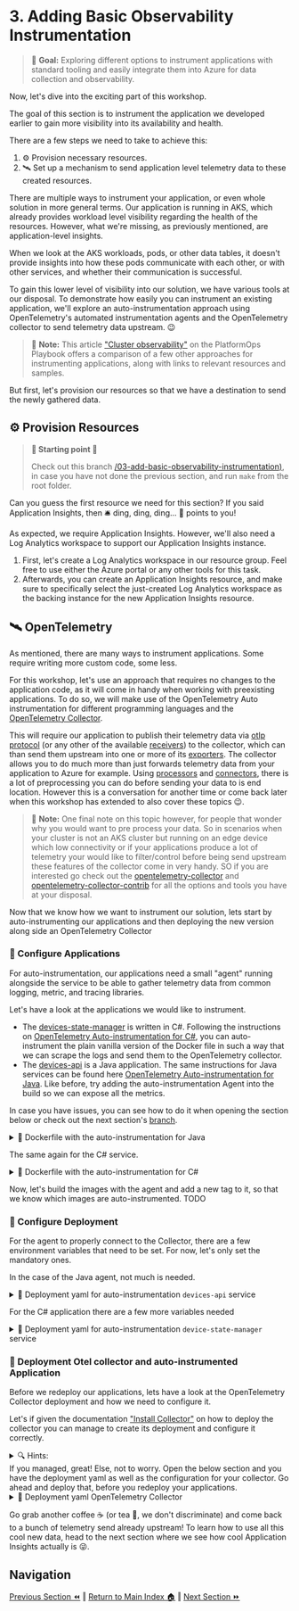 # 3. Adding Basic Observability Instrumentation

>🎯 **Goal:** Exploring different options to instrument applications with standard tooling and easily integrate them into Azure for data collection and observability.

Now, let's dive into the exciting part of this workshop.

The goal of this section is to instrument the application we developed earlier to gain more visibility into its availability and health.

There are a few steps we need to take to achieve this:

1. ⚙️ Provision necessary resources.
2. 🛰️ Set up a mechanism to send application level telemetry data to these created resources.

There are multiple ways to instrument your application, or even whole solution in more general terms.
Our application is running in AKS, which already provides workload level visibility regarding the health of the resources. However, what we're missing, as previously mentioned, are application-level insights.

When we look at the AKS workloads, pods, or other data tables, it doesn't provide insights into how these pods communicate with each other, or with other services, and whether their communication is successful.

To gain this lower level of visibility into our solution, we have various tools at our disposal. To demonstrate how easily you can instrument an existing application, we'll explore an auto-instrumentation approach using OpenTelemetry's automated instrumentation agents and the OpenTelemetry collector to send telemetry data upstream. 😉

> 📝 **Note:**  This article ["Cluster observability"](https://internal.playbook.microsoft.com/code-with-platformops/capabilities/observability/k8s-observability/?h=instrumentation+based#individual-instrumentation-based-approaches) on the PlatformOps Playbook offers a comparison of a few other  approaches for instrumenting applications, along with links to relevant resources and samples.

But first, let's provision our resources so that we have a destination to send the newly gathered data.

## ⚙️ Provision Resources

> **📌 Starting point 📌**
>
> Check out this branch [/03-add-basic-observability-instrumentation)](https://github.com/observability-lab-cse/observability-lab/tree/section/03-add-basic-observability-instrumentation), in case you have not done the previous section, and run `make` from the root folder.

Can you guess the first resource we need for this section? If you said Application Insights, then 🛎️ ding, ding, ding... 💯 points to you!

As expected, we require Application Insights. However, we'll also need a Log Analytics workspace to support our Application Insights instance.

1. First, let's create a Log Analytics workspace in our resource group. Feel free to use either the Azure portal or any other tools for this task.
1. Afterwards, you can create an Application Insights resource, and make sure to specifically select the just-created Log Analytics workspace as the backing instance for the new Application Insights resource.

## 🛰️ OpenTelemetry

As mentioned, there are many ways to instrument applications. Some require writing more custom code, some less.

For this workshop, let's use an approach that requires no changes to the application code, as it will come in handy when working with preexisting applications.
To do so, we will make use of the OpenTelemetry Auto instrumentation for different programming languages and the [OpenTelemetry Collector](https://opentelemetry.io/docs/collector/).

This will require our application to publish their telemetry data via [otlp protocol](https://opentelemetry.io/docs/specs/otel/protocol/) (or any other of the available [receivers](https://opentelemetry.io/docs/collector/configuration/#receivers)) to the collector, which can than send them upstream into one or more of its [exporters](https://opentelemetry.io/docs/collector/configuration/#exporters). The collector allows you to do much more than just forwards telemetry data from your application to Azure for example. Using [processors](https://opentelemetry.io/docs/collector/configuration/#processors) and [connectors](https://opentelemetry.io/docs/collector/configuration/#connectors), there is a lot of preprocessing you can do before sending your data to is end location.
However this is a conversation for another time or come back later when this workshop has extended to also cover these topics 😉.

> 📝 **Note:** One final note on this topic however, for people that wonder why you would want to pre process your data. So in scenarios when your cluster is not an AKS cluster but running on an edge device which low connectivity or if your applications produce a lot of telemetry your would like to filter/control before being send upstream these features of the collector come in very handy. SO if you are interested go check out the [opentelemetry-collector](https://github.com/open-telemetry/opentelemetry-collector/tree/main) and [opentelemetry-collector-contrib](https://github.com/open-telemetry/opentelemetry-collector-contrib/tree/main) for all the options and tools you have at your disposal.

Now that we know how we want to instrument our solution, lets start by auto-instrumenting our applications and then deploying the new version along side an OpenTelemetry Collector

### 📱 Configure Applications

For auto-instrumentation, our applications need a small "agent" running alongside the service to be able to gather telemetry data from common logging, metric, and tracing libraries.

Let's have a look at the applications we would like to instrument.

- The [devices-state-manager](https://github.com/observability-lab-cse/observability-lab/tree/section/03-add-basic-observability-instrumentation/sample-application/devices-state-manager) is written in C#. Following the instructions on [OpenTelemetry Auto-instrumentation for C#](https://opentelemetry.io/docs/instrumentation/net/automatic/), you can auto-instrument the plain vanilla version of the Docker file in such a way that we can scrape the logs and send them to the OpenTelemetry collector.
- The [devices-api](https://github.com/observability-lab-cse/observability-lab/tree/section/03-add-basic-observability-instrumentation/sample-application/devices-api) is a Java application. The same instructions for Java services can be found here [OpenTelemetry Auto-instrumentation for Java](https://github.com/open-telemetry/opentelemetry-java-instrumentation). Like before, try adding the auto-instrumentation Agent into the build so we can expose all the metrics.

In case you have issues, you can see how to do it when opening the section below or check out the next section's [branch](TODO).

<details markdown="1">
<summary> 🔦 Dockerfile with the auto-instrumentation for Java</summary>

```Docker
FROM eclipse-temurin:17

RUN mkdir /app
COPY . /app
WORKDIR /app

# Download opentelemetry-javaagent.jar
RUN curl -L -O https://github.com/open-telemetry/opentelemetry-java-instrumentation/releases/latest/download/opentelemetry-javaagent.jar

RUN ./gradlew build

ENTRYPOINT ["java", "-javaagent:opentelemetry-javaagent.jar", "-jar","build/libs/devices-api.jar"]
```

</details>

The same again for the C# service.

<details markdown="1">
<summary>🔦 Dockerfile with the auto-instrumentation for C#</summary>

```Docker
FROM mcr.microsoft.com/dotnet/sdk:6.0 AS build
WORKDIR /src
COPY ["DeviceManager.csproj", "."]
RUN dotnet restore "./DeviceManager.csproj"
COPY . .
WORKDIR "/src/."
RUN dotnet build "DeviceManager.csproj" -c Release -o /app/build

FROM build AS publish
RUN dotnet publish "DeviceManager.csproj" -c Release -o /app/publish /p:UseAppHost=false

FROM base AS final
WORKDIR /app
COPY --from=publish /app/publish .

ARG OTEL_VERSION=1.0.0-rc.2
ADD https://github.com/open-telemetry/opentelemetry-dotnet-instrumentation/releases/download/v${OTEL_VERSION}/otel-dotnet-auto-install.sh otel-dotnet-auto-install.sh
RUN apt-get update && apt-get install -y unzip && apt-get install -y curl && \
    OTEL_DOTNET_AUTO_HOME="/otel-dotnet-auto" sh otel-dotnet-auto-install.sh

ENTRYPOINT ["dotnet", "DeviceManager.dll"]
```

</details>

Now, let's build the images with the agent and add a new tag to it, so that we know which images are auto-instrumented. TODO

### 🐳 Configure Deployment

For the agent to properly connect to the Collector, there are a few environment variables that need to be set. For now, let's only set the mandatory ones.

In the case of the Java agent, not much is needed.

<details markdown="1">
<summary>🔦 Deployment yaml for auto-instrumentation <code>devices-api</code> service</summary>

TODO: There are two new variables `OTEL_EXPORTER_OTLP_ENDPOINT` and `OTEL_LOGS_EXPORTER`.

```yaml
kind: Deployment
apiVersion: apps/v1

metadata:
  name: devices-api

spec:
  replicas: 1
  selector:
    matchLabels:
      app: devices-api
  template:
    metadata:
      labels:
        app: devices-api
    spec:
      containers:
        - name: devices-api
          image: acr${project-name}.azurecr.io/devices-api:latest TODO: Tags
          imagePullPolicy: Always
          ports:
            - containerPort: 8080
          resources:
            requests:
              cpu: 50m
              memory: 128Mi
            limits:
              cpu: 150m
              memory: 512Mi
          volumeMounts:
            - name: secrets-store-inline
              mountPath: "/mnt/secrets-store"
              readOnly: true
          env:
            - name: OTEL_EXPORTER_OTLP_ENDPOINT
              value: "http://opentelemetrycollector:4317"
            - name: OTEL_LOGS_EXPORTER
              value: otlp
            - name: OTEL_SERVICE_NAME
              valueFrom:
                fieldRef:
                  apiVersion: v1
                  fieldPath: metadata.labels['app']
            - name: AZURE_COSMOS_DB_URI
              valueFrom:
                secretKeyRef:
                  name: devices-api-secrets
                  key: CosmosDBEndpoint
            - name: AZURE_COSMOS_DB_KEY
              valueFrom:
                secretKeyRef:
                  name: devices-api-secrets
                  key: CosmosDBKey
            - name: AZURE_COSMOS_DB_NAME
              valueFrom:
                secretKeyRef:
                  name: devices-api-secrets
                  key: CosmosDBName
          readinessProbe:
            httpGet:
              path: /health
              port: 8080
            periodSeconds: 20
            initialDelaySeconds: 20
            failureThreshold: 15
      volumes:
        - name: secrets-store-inline
          csi:
            driver: secrets-store.csi.k8s.io
            readOnly: true
            volumeAttributes:
              secretProviderClass: "kvprovider"
```

</details>

For the C# application there are a few more variables needed

<details markdown="1">
<summary>🔦 Deployment yaml for auto-instrumentation <code>device-state-manager</code> service</summary>

TBD

```yaml
kind: Deployment
apiVersion: apps/v1

metadata:
  name: device-manager

spec:
  replicas: 1
  selector:
    matchLabels:
      app: device-manager
  template:
    metadata:
      labels:
        app: device-manager
    spec:
      containers:
        - name: device-manager
          image: acr${project-name}.azurecr.io/device-manager:latest TODO: Tags
          imagePullPolicy: Always
          ports:
            - containerPort: 8090
          resources:
            requests:
              cpu: 50m
              memory: 128Mi
            limits:
              cpu: 150m
              memory: 512Mi
          env:
            - name: OTEL_EXPORTER_OTLP_ENDPOINT
              value: "http://opentelemetrycollector:4318"
            - name: CORECLR_ENABLE_PROFILING
              value: "1"
            - name: CORECLR_PROFILER
              value: "{918728DD-259F-4A6A-AC2B-B85E1B658318}"
            - name: CORECLR_PROFILER_PATH
              value: "/otel-dotnet-auto/linux-x64/OpenTelemetry.AutoInstrumentation.Native.so"
            - name: DOTNET_ADDITIONAL_DEPS
              value: "/otel-dotnet-auto/AdditionalDeps"
            - name: DOTNET_SHARED_STORE
              value: "/otel-dotnet-auto/store"
            - name: DOTNET_STARTUP_HOOKS
              value: "/otel-dotnet-auto/net/OpenTelemetry.AutoInstrumentation.StartupHook.dll"
            - name: OTEL_DOTNET_AUTO_HOME
              value: "/otel-dotnet-auto"
            - name: OTEL_SERVICE_NAME
              valueFrom:
                fieldRef:
                  apiVersion: v1
                  fieldPath: metadata.labels['app']
            - name: EVENT_HUB_CONNECTION_STRING
              value: EVENT_HUB_LISTEN_POLICY_CONNECTION_STRING_PLACEHOLDER
            - name: EVENT_HUB_NAME
              value: EVENT_HUB_NAME_PLACEHOLDER
            - name: STORAGE_CONNECTION_STRING
              value: STORAGE_CONNECTION_STRING_PLACEHOLDER
            - name: BLOB_CONTAINER_NAME
              value: event-hub-data
            - name: DEVICE_API_URL
              value: "http://devices-api-service:8080"
```

</details>

### 🎻 Deployment Otel collector and auto-instrumented Application

Before we redeploy our applications, lets have a look at the OpenTelemetry Collector deployment and how we need to configure it.

Let's if given the documentation ["Install Collector"](https://opentelemetry.io/docs/collector/installation/) on how to deploy the collector you can manage to create its deployment and configure it correctly.

<details markdown="1">
<summary> 🔍 Hints: </summary>
A few question that could guide you to figure out what you need to configure:

1. What is our upstream location? Hence, what exporter do we need?
1. Does our exporter need specific configuration?
1. What do we want to export and where to?

</details>
If you managed, great! Else, not to worry. Open the below section and you have the deployment yaml as well as the configuration for your collector. Go ahead and deploy that, before you redeploy your applications.

<details markdown="1">
<summary>🔦 Deployment yaml OpenTelemetry Collector</summary>

```yaml
apiVersion: apps/v1
kind: Deployment
metadata:
  name: opentelemetrycollector
spec:
  replicas: 1
  selector:
    matchLabels:
      app.kubernetes.io/name: opentelemetrycollector
  template:
    metadata:
      labels:
        app.kubernetes.io/name: opentelemetrycollector
    spec:
      hostAliases:
      containers:
        - name: otelcol
          args:
            - --config=/conf/collector-config.yaml
          image: otel/opentelemetry-collector-contrib:0.83.0
          volumeMounts:
            - mountPath: /conf
              name: config
          resources:
            requests:
              cpu: "0.2"
              memory: "200Mi"
            limits:
              cpu: "0.3"
              memory: "300Mi"
      volumes:
        - configMap:
            items:
              - key: "collector-config.yaml"
                path: collector-config.yaml
            name: config
          name: config

---
apiVersion: v1
kind: Service
metadata:
  name: opentelemetrycollector
spec:
  ports:
    - name: grpc-otlp
      port: 4317
      targetPort: 4317
      protocol: TCP
    - name: http-otlp
      port: 4318
      targetPort: 4318
      protocol: TCP
  selector:
    app.kubernetes.io/name: opentelemetrycollector
  type: ClusterIP
```

As well as the `collector-config.yaml`

```yaml
apiVersion: v1
kind: ConfigMap
metadata:
  name: config
data:
  collector-config.yaml: |
    receivers:
      otlp:
        protocols:
          grpc:
          http:
    processors:
      batch:
    exporters:
      azuremonitor:
        instrumentation_key: INSTRUMENTATION_KEY_PLACEHOLDER
      logging:
        verbosity: normal
    service:
      pipelines:
        traces:
          receivers: [otlp]
          processors: []
          exporters: [azuremonitor, logging]
        metrics:
          receivers: [otlp]
          processors: []
          exporters: [azuremonitor, logging]
        logs:
          receivers: [otlp]
          processors: []
          exporters: [azuremonitor, logging]
```

</details>

Go grab another coffee ☕ (or tea 🍵, we don't discriminate) and come back to a bunch of telemetry send already upstream! To learn how to use all this cool new data, head to the next section where we see how cool Application Insights actually is 😜.

## Navigation

[Previous Section ⏪](../02-deploy-application/README.md) ‖ [Return to Main Index 🏠](../README.md) ‖
[Next Section ⏩️](../04-vizualisation/README.md)
